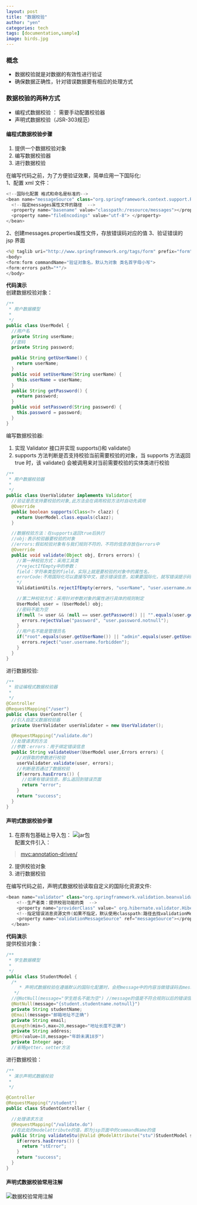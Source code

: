```yaml
---
layout: post
title: "数据校验"
author: "yen"
categories: tech
tags: [documentation,sample]
image: birds.jpg
---
```

### 概念  
- 数据校验就是对数据的有效性进行验证
- 确保数据正确性，针对错误数据要有相应的处理方式  

### 数据校验的两种方式
- 编程式数据校验 ： 需要手动配置校验器
- 声明式数据校验（JSR-303规范）


#### 编程式数据校验步骤
1. 提供一个数据校验对象
2. 编写数据校验器
3. 进行数据校验

在编写代码之前，为了方便验证效果，简单应用一下国际化:  
1、配置 xml 文件：
~~~java
<!--国际化配置 格式和命名是标准的-->
<bean name="messageSource" class="org.springframework.context.support.ReloadableResourceBundl eMessageSource">
  <!--指定messages属性文件的路径  -->
  <property name="basename" value="classpath:/resource/messages"></property>
  <property name="fileEncodings" value="utf-8"> </property>
</bean>
~~~
2、创建messages.properties属性文件，存放错误码对应的值
3、验证错误的 jsp 界面
~~~java
<%@ taglib uri="http://www.springframework.org/tags/form" prefix="form" %>
<body>
<form:form commandName="验证对象名，默认为对象 类名首字母小写">
<form:errors path="*"/>
</body>
~~~

**代码演示**  
创建数据校验对象：
~~~java
/**
 * 用户数据模型
 *
 */
public class UserModel {
  //用户名
  private String userName;
  //密码
  private String password;

  public String getUserName() {
    return userName;
  }
  public void setUserName(String userName) {
    this.userName = userName;
  }
  public String getPassword() {
    return password;
  }
  public void setPassword(String password) {
    this.password = password;
  }
}
~~~
编写数据校验器:  
1. 实现 Validator 接口并实现 supports()和 validate()
2. supports 方法判断是否支持校验当前需要校验的对象，当 supports 方法返回 true 时，该 validate() 会被调用来对当前需要校验的实体类进行校验

~~~java
/**
 * 用户数据校验器
 *
 */
public class UserValidater implements Validator{
  //验证是否支持要校验的对象,此方法会在调用校验方法时自动先调用
  @Override
  public boolean supports(Class<?> clazz) {
    return UserModel.class.equals(clazz);
  }

  //数据校验方法：在supports返回true后执行
  //obj:表示校验器要校验的对象
  //errors:假如校验对象有与我们规则不符的，不符的信息存放在errors中
  @Override
  public void validate(Object obj, Errors errors) {
    //第一种校验方式：采用工具类
    /*rejectIfEmpty中的参数：
    field：字符串类型的field，实际上就是要校验的对象中的属性名，
    errorCode:不用国际化可以直接写中文，提示错误信息，如果要国际化，就写错误提示码，不会直接显示，而是到国际化配置的属性文件中寻找对应的值，格式：实体对象名.属性名.规范
    */
    ValidationUtils.rejectIfEmpty(errors, "userName", "user.username.notnull");

    //第二种校验方式：采用针对参数对象的属性进行具体的规则制定
    UserModel user = (UserModel) obj;
    //密码不能为空
    if(null != user && (null == user.getPassword() || "".equals(user.getPassword()))) {
      errors.rejectValue("password", "user.password.notnull");
    }
    //用户名不能是管理员名
    if("root".equals(user.getUserName()) || "admin".equals(user.getUserName())) {
      errors.reject("user.username.forbidden");
    }
  }
}
~~~
进行数据校验:
~~~java
/**
 * 验证编程式数据校验器
 *
 */
@Controller
@RequestMapping("/user")
public class UserController {
  //引入自定义数据校验器
  private UserValidater userValidater = new UserValidater();

  @RequestMapping("/validate.do")
  //处理请求的方法
  //参数：errors：用于绑定错误信息
  public String validateUser(UserModel user,Errors errors) {
    //对获取的参数进行校验
    userValidater.validate(user, errors);
    //判断是否通过了数据校验
    if(errors.hasErrors()) {
      //如果有错误信息，那么返回到错误页面
      return "error";
    }
    return "success";
  }
}
~~~

#### 声明式数据校验步骤
1. 在原有包基础上导入包：
![jar包](http://p6ch8daxu.bkt.clouddn.com/18-4-15/31898315.jpg)  
配置文件引入：
> <mvc:annotation-driven/>

2. 提供校验对象
3. 进行数据校验

在编写代码之前，声明式数据校验读取自定义的国际化资源文件:  
~~~java
<bean name="validator" class="org.springframework.validation.beanvalidation.LocalValidatorFactoryBean ">
    <!--生产者类：提供校验功能的类  -->
    <property name="providerClass" value=" org.hibernate.validator.HibernateValidator"></property>
    <!--指定错误消息资源文件(如果不指定，默认使用classpath:路径去找validationMessageSource.properties)  -->
    <property name="validationMessageSource" ref="messageSource"></property>
  </bean>
~~~

**代码演示**  
提供校验对象：
~~~java
/**
 * 学生数据模型
 *
 */
public class StudentModel {
  /*
	 * 声明式数据校验在遵循默认的国际化配置时，会把message中的内容当做错误码去messages属性文件中查找到对应的值，如果查找不到，那么就会显示错误码
   */
  //@NotNull(message="学生姓名不能为空") //message的值是不符合规则以后的错误信息
  @NotNull(message="{student.studentname.notnull}")
  private String studentName;
  @Email(message="邮箱地址不正确")
  private String email;
  @Length(min=5,max=20,message="地址长度不正确")
  private String address;
  @Min(value=18,message="年龄未满18岁")
  private Integer age;
  //省略getter、setter方法
~~~
进行数据校验：
~~~java
/**
 * 演示声明式数据校验
 *
 */

@Controller
@RequestMapping("/student")
public class StudentController {

  //处理请求方法
  @RequestMapping("/validate.do")
  //在此处的modelattribute的值，即为jsp页面中的commandName的值
  public String validateStu(@Valid @ModelAttribute("stu")StudentModel student,Errors errors) {
    if(errors.hasErrors()) {
      return "stError";
    }
    return "success";
  }
}
~~~

#### 声明式数据校验常用注解
![数据校验常用注解](http://p6ch8daxu.bkt.clouddn.com/18-4-15/84968526.jpg)
